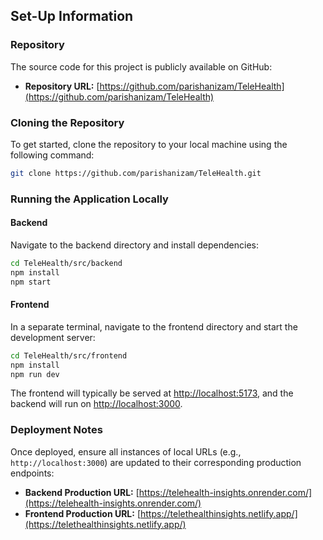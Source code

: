 ## Set-Up Information

### Repository

The source code for this project is publicly available on GitHub:

- **Repository URL:** [https://github.com/parishanizam/TeleHealth](https://github.com/parishanizam/TeleHealth)

### Cloning the Repository

To get started, clone the repository to your local machine using the following command:

```bash
git clone https://github.com/parishanizam/TeleHealth.git
```

### Running the Application Locally

#### Backend

Navigate to the backend directory and install dependencies:

```bash
cd TeleHealth/src/backend
npm install
npm start
```

#### Frontend

In a separate terminal, navigate to the frontend directory and start the development server:

```bash
cd TeleHealth/src/frontend
npm install
npm run dev
```

The frontend will typically be served at [http://localhost:5173](http://localhost:5173), and the backend will run on [http://localhost:3000](http://localhost:3000).

### Deployment Notes

Once deployed, ensure all instances of local URLs (e.g., `http://localhost:3000`) are updated to their corresponding production endpoints:

- **Backend Production URL:** [https://telehealth-insights.onrender.com/](https://telehealth-insights.onrender.com/)
- **Frontend Production URL:** [https://telethealthinsights.netlify.app/](https://telethealthinsights.netlify.app/)
